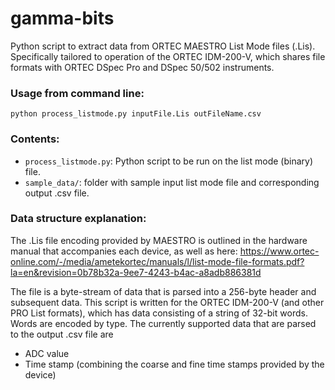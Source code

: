 # gamma-bits
Python script to extract data from ORTEC MAESTRO List Mode files (.Lis). Specifically tailored to operation of the ORTEC IDM-200-V, which shares file formats with ORTEC DSpec Pro and DSpec 50/502 instruments.

### Usage from command line:
```
python process_listmode.py inputFile.Lis outFileName.csv
```
### Contents: 
- ```process_listmode.py```: Python script to be run on the list mode (binary) file.
- ```sample_data/```: folder with sample input list mode file and corresponding output .csv file.

### Data structure explanation:
The .Lis file encoding provided by MAESTRO is outlined in the hardware manual that accompanies each device, as well as here: 
https://www.ortec-online.com/-/media/ametekortec/manuals/l/list-mode-file-formats.pdf?la=en&revision=0b78b32a-9ee7-4243-b4ac-a8adb886381d

The file is a byte-stream of data that is parsed into a 256-byte header and subsequent data. This script is written for the ORTEC IDM-200-V (and other PRO List formats), which has data consisting of a string of 32-bit words. Words are encoded by type. The currently supported data that are parsed to the output .csv file are
- ADC value
- Time stamp (combining the coarse and fine time stamps provided by the device)
